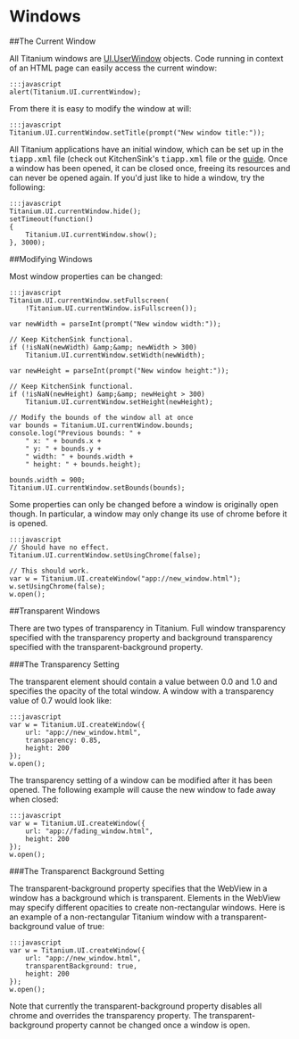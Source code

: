 Windows
=======
##The Current Window

All Titanium windows are 
[UI.UserWindow](http://developer.appcelerator.com/apidoc/desktop/latest/Titanium.UI.UserWindow-object.html)
objects. Code running in context of an HTML page can easily access the current window:

	:::javascript
	alert(Titanium.UI.currentWindow);

From there it is easy to modify the window at will:

	:::javascript
	Titanium.UI.currentWindow.setTitle(prompt("New window title:"));

All Titanium applications have an initial window, which can be set up
in the <tt>tiapp.xml</tt> file (check out KitchenSink's <tt>tiapp.xml</tt>
file or the [guide](http://developer.appcelerator.com/doc/desktop/tiapp.xml).
Once a window has been opened, it can be closed once, freeing its resources
and can never be opened again. If you'd just like to hide a window, try the following:

	:::javascript
	Titanium.UI.currentWindow.hide();
	setTimeout(function()
	{
		Titanium.UI.currentWindow.show();
	}, 3000);

##Modifying Windows

Most window properties can be changed:

	:::javascript
	Titanium.UI.currentWindow.setFullscreen(
		!Titanium.UI.currentWindow.isFullscreen());

	var newWidth = parseInt(prompt("New window width:"));

	// Keep KitchenSink functional.
	if (!isNaN(newWidth) &amp;&amp; newWidth > 300)
		Titanium.UI.currentWindow.setWidth(newWidth);

	var newHeight = parseInt(prompt("New window height:"));

	// Keep KitchenSink functional.
	if (!isNaN(newHeight) &amp;&amp; newHeight > 300)
		Titanium.UI.currentWindow.setHeight(newHeight);

	// Modify the bounds of the window all at once
	var bounds = Titanium.UI.currentWindow.bounds;
	console.log("Previous bounds: " +
		" x: " + bounds.x +
		" y: " + bounds.y +
		" width: " + bounds.width +
		" height: " + bounds.height);

	bounds.width = 900;
	Titanium.UI.currentWindow.setBounds(bounds);

Some properties can only be changed before a window is originally open though.
In particular, a window may only change its use of chrome before it is opened.

	:::javascript
	// Should have no effect.
	Titanium.UI.currentWindow.setUsingChrome(false);

	// This should work.
	var w = Titanium.UI.createWindow("app://new_window.html");
	w.setUsingChrome(false);
	w.open();

##Transparent Windows

There are two types of transparency in Titanium. Full window transparency
specified with the transparency property and background transparency specified
with the transparent-background property.

###The Transparency Setting

The transparent element should contain a value between 0.0 and 1.0 and
specifies the opacity of the total window. A window with a transparency
value of 0.7 would look like:

	:::javascript
	var w = Titanium.UI.createWindow({
		url: "app://new_window.html",
		transparency: 0.85,
		height: 200
	});
	w.open();

The transparency setting of a window can be modified after it has been
opened. The following example will cause the new window to fade away when
closed:

	:::javascript
	var w = Titanium.UI.createWindow({
		url: "app://fading_window.html",
		height: 200
	});
	w.open();

###The Transparenct Background Setting

The transparent-background property specifies that the WebView in a
window has a background which is transparent. Elements in the WebView
may specify different opacities to create non-rectangular windows. Here is
an example of a non-rectangular Titanium window with a
transparent-background value of true:

	:::javascript
	var w = Titanium.UI.createWindow({
		url: "app://new_window.html",
		transparentBackground: true,
		height: 200
	});
	w.open();

Note that currently the transparent-background property disables all chrome
and overrides the transparency property. The transparent-background property
cannot be changed once a window is open.

